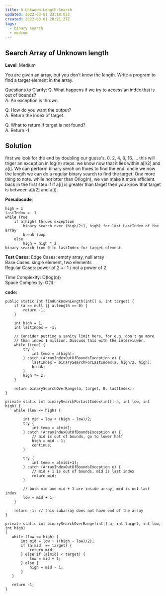 ```yaml
---
title: 6-Unkwown-Length-Search
updated: 2022-03-01 23:18:03Z
created: 2022-03-01 20:21:37Z
tags:
  - binary search
  - medium
---
```


## Search Array of Unknown length

**Level**: Medium   

You are given an array, but you don't know the length. Write a program to find
a target element in the array.  

Questions to Clarify:
Q. What happens if we try to access an index that is out of bounds?  
A. An exception is thrown  

Q. How do you want the output?  
A. Return the index of target.  

Q. What to return if target is not found?  
A. Return -1  


## Solution
first we look for the end by doubling our guess's. 0, 2, 4, 8, 16, ... this will triger an exception in log(n) steps. we know now that it lies within a[i/2] and a[i]. We can perform binary serch on thoes to find the end. oncle we now the length we can do a regular binary search to find the target.
One more thing to note. while not btter than O(log(n), we van make it more efficient. back in the first step if if a[i] is greater than target then you know that target is between a[i/2] and a[i].

**Pseudocode**:
```
high = 1
lastIndex = -1
while True
    if a[high] throws exception
        binary search over (high/2+1, high) for last LastIndex of the array
        break loop
    else
        high = high * 2
binary search from 0 to lastIndex for target element.
```

**Test Cases**:
Edge Cases: empty array, null array  
Base Cases: single element, two elements  
Regular Cases: power of 2 +- 1 / not a power of 2  

Time Complexity: O(log(n))  
Space Complexity: O(1)  

**code:**
```
public static int findUnknownLength(int[] a, int target) {
    if (a == null || a.length == 0) {
        return -1;
    }

    int high = 1;
    int lastIndex = -1;

    // Consider putting a sanity limit here, for e.g. don't go more
    // than index 1 million. Discuss this with the interviuwer.
    while (true) {
        try {
            int temp = a[high];
        } catch (ArrayIndexOutOfBoundsException e) {
            lastIndex = binarySearchForLastIndex(a, high/2, high);
            break;
        }
        high *= 2;
    }

    return binarySearchOverRange(a, target, 0, lastIndex);
}

private static int binarySearchForLastIndex(int[] a, int low, int high) {
    while (low <= high) {

        int mid = low + (high - low)/2;
        try {
            int temp = a[mid];
        } catch (ArrayIndexOutOfBoundsException e) {
            // mid is out of bounds, go to lower half
            high = mid - 1;
            continue;
        }

        try {
            int temp = a[midi+1];
        } catch (ArrayIndexOutOfBoundsException e) {
            // mid + 1 is out of bounds, mid is last index
            return mid;
        }

        // both mid and mid + 1 are inside array, mid is not last index
        low = mid + 1;
    }

    return -1; // this subarray does not have end of the array
}

private static int binarySearchOverRange(int[] a, int target, int low, int high)
{
   while (low <= high) {
       int mid = low + ((high - low)/2);
       if (a[mid] == target) {
           return mid;
       } else if (a[mid] < target) {
           low = mid + 1;
       } else {
           high = mid - 1;
       }
   }

   return -1;
}

```

